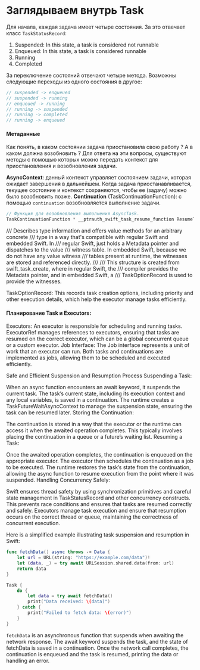 # Заглядываем внутрь Task

Для начала, каждая задача имеет четыре состояния. За это отвечает класс `TaskStatusRecord`:

1. Suspended: In this state, a task is considered not runnable
2. Enqueued: In this state, a task is considered runnable
3. Running
4. Completed

За переключение состояний отвечают четыре метода. Возможны следующие переходы из одного состояния в другое:

```swift
// suspended -> enqueued
// suspended -> running
// enqueued -> running
// running -> suspended
// running -> completed
// running -> enqueued
```

#### Метаданные

Как понять, в каком состоянии задача приостановила свою работу ? А в каком должна возобновить ?
Для ответа на эти вопросы, существуют методы с помощью которых можно передать контекст для приостановления и возобновления задачи.

**AsyncContext**: данный контекст управляет состоянием задачи, которая ожидает завершения в дальнейшем. Когда задача приостанавливается, текущее состояние и контекст сохраняются, чтобы ее (задачу) можно было возобновить позже.
**Continuation** (TaskContinuationFunction): с помощью `continuation` возобновляется выполнение задачи.

```cpp
// Функция для возобновления выполнения AsyncTask.
TaskContinuationFunction * __ptrauth_swift_task_resume_function ResumeTask;
```

/// Describes type information and offers value methods for an arbitrary concrete
/// type in a way that's compatible with regular Swift and embedded Swift. In
/// regular Swift, just holds a Metadata pointer and dispatches to the value
/// witness table. In embedded Swift, because we do not have any value witness
/// tables present at runtime, the witnesses are stored and referenced directly.
///
/// This structure is created from swift_task_create, where in regular Swift, the
/// compiler provides the Metadata pointer, and in embedded Swift, a
/// TaskOptionRecord is used to provide the witnesses.

TaskOptionRecord: This records task creation options, including priority and other execution details, which help the executor manage tasks efficiently.

#### Планирование Task и Executors:

Executors: An executor is responsible for scheduling and running tasks. ExecutorRef manages references to executors, ensuring that tasks are resumed on the correct executor, which can be a global concurrent queue or a custom executor.
Job Interface: The Job interface represents a unit of work that an executor can run. Both tasks and continuations are implemented as jobs, allowing them to be scheduled and executed efficiently.


Safe and Efficient Suspension and Resumption Process
Suspending a Task:

When an async function encounters an await keyword, it suspends the current task. The task’s current state, including its execution context and any local variables, is saved in a continuation.
The runtime creates a TaskFutureWaitAsyncContext to manage the suspension state, ensuring the task can be resumed later.
Storing the Continuation:

The continuation is stored in a way that the executor or the runtime can access it when the awaited operation completes. This typically involves placing the continuation in a queue or a future’s waiting list.
Resuming a Task:

Once the awaited operation completes, the continuation is enqueued on the appropriate executor. The executor then schedules the continuation as a job to be executed.
The runtime restores the task’s state from the continuation, allowing the async function to resume execution from the point where it was suspended.
Handling Concurrency Safely:

Swift ensures thread safety by using synchronization primitives and careful state management in TaskStatusRecord and other concurrency constructs. This prevents race conditions and ensures that tasks are resumed correctly and safely.
Executors manage task execution and ensure that resumption occurs on the correct thread or queue, maintaining the correctness of concurrent execution.


Here is a simplified example illustrating task suspension and resumption in Swift:

```swift
func fetchData() async throws -> Data {
    let url = URL(string: "https://example.com/data")!
    let (data, _) = try await URLSession.shared.data(from: url)
    return data
}

Task {
    do {
        let data = try await fetchData()
        print("Data received: \(data)")
    } catch {
        print("Failed to fetch data: \(error)")
    }
}
```

`fetchData` is an asynchronous function that suspends when awaiting the network response.
The await keyword suspends the task, and the state of fetchData is saved in a continuation.
Once the network call completes, the continuation is enqueued and the task is resumed, printing the data or handling an error.